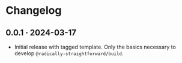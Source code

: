 # Changelog

## 0.0.1 · 2024-03-17

- Initial release with tagged template. Only the basics necessary to develop `@radically-straightforward/build`.
